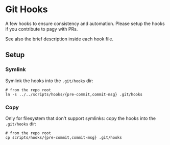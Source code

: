 # Git Hooks

A few hooks to ensure consistency and automation. Please setup the hooks if you contribute to pagy with PRs. 

See also the brief description inside each hook file.
    
## Setup

### Symlink

Symlink the hooks into the `.git/hooks` dir:

```shell
# from the repo root
ln -s ../../scripts/hooks/{pre-commit,commit-msg} .git/hooks 
```

### Copy

Only for filesystem that don't support symlinks: copy the hooks into the `.git/hooks` dir:

```shell
# from the repo root
cp scripts/hooks/{pre-commit,commit-msg} .git/hooks 
```
